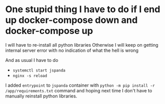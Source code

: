 # One stupid thing I have to do if I end up docker-compose down and docker-compose up

I will have to re-install all python libraries
Otherwise I will keep on getting internal server error with no indication of what the hell is wrong

And as usual I have to do 

- ```systemctl start jspanda```
- ```nginx -s reload```

I added ```entrypoint``` to ```jspanda``` container with ```python -m pip install -r /app/requirements.txt``` command and hoping next time I don't have to manually reinstall python libraries.

